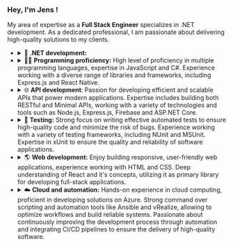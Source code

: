### Hey, I'm Jens <a href="https://github.com/codenameClass"></a> !

My area of expertise as a **Full Stack Engineer** specializes in .NET development. As a dedicated professional, I am passionate about delivering high-quality solutions to my clients.

- <details><summary>🚀 <span style="font-weight: bold">.NET development:</span></summary> Extensive experience developing applications with the .NET framework, including ADO.NET, Entity Framework, ASP.NET, and .NET Core.</details>
- <details><summary>🧑‍💻 <span style="font-weight: bold">Programming proficiency:</span> High level of proficiency in multiple programming languages, expertise in JavaScript and C#. Experience working with a diverse range of libraries and frameworks, including Express.js and React Native.</details>
- <details><summary>🌐 <span style="font-weight: bold">API development</span>: Passion for developing efficient and scalable APIs that power modern applications. Expertise includes building both RESTful and Minimal APIs, working with a variety of technologies and tools such as Node.js, Express.js, Firebase and ASP.NET Core.</details>
- <details><summary>🧪 <span style="font-weight: bold">Testing:</span> Strong focus on writing effective automated tests to ensure high-quality code and minimize the risk of bugs. Experience working with a variety of testing frameworks, including NUnit and MSUnit. Expertise in xUnit to ensure the quality and reliability of software applications.</details>
- <details><summary>🌎 <span style="font-weight: bold">Web development:</span> Enjoy building responsive, user-friendly web applications, experience working with HTML and CSS. Deep understanding of React and it's concepts, utilizing it as primary library for developing full-stack applications.</details>
- <details><summary>☁️ <span style="font-weight: bold">Cloud and automation:</span> Hands-on experience in cloud computing, proficient in developing solutions on Azure. Strong command over scripting and automation tools like Ansible and vRealize, allowing to optimize workflows and build reliable systems. Passionate about continuously improving the development process through automation and integrating CI/CD pipelines to ensure the delivery of high-quality software.</details>